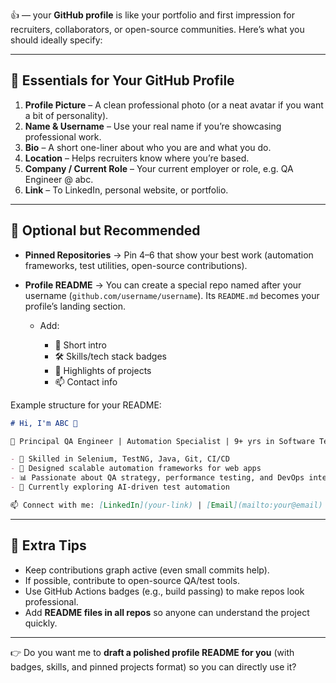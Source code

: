👍 — your **GitHub profile** is like your portfolio and first impression for recruiters, collaborators, or open-source communities. Here’s what you should ideally specify:

---

## 🔑 **Essentials for Your GitHub Profile**

1. **Profile Picture** – A clean professional photo (or a neat avatar if you want a bit of personality).
2. **Name & Username** – Use your real name if you’re showcasing professional work.
3. **Bio** – A short one-liner about who you are and what you do.
4. **Location** – Helps recruiters know where you’re based.
5. **Company / Current Role** – Your current employer or role, e.g. QA Engineer @ abc.
6. **Link** – To LinkedIn, personal website, or portfolio.

---

## 📝 **Optional but Recommended**

* **Pinned Repositories** → Pin 4–6 that show your best work (automation frameworks, test utilities, open-source contributions).
* **Profile README** → You can create a special repo named after your username (`github.com/username/username`). Its `README.md` becomes your profile’s landing section.

  * Add:

    * 👋 Short intro
    * 🛠️ Skills/tech stack badges
    * 📌 Highlights of projects
    * 📫 Contact info

Example structure for your README:

```markdown
# Hi, I'm ABC 👋  

🚀 Principal QA Engineer | Automation Specialist | 9+ yrs in Software Testing  

- 🔧 Skilled in Selenium, TestNG, Java, Git, CI/CD  
- 🧪 Designed scalable automation frameworks for web apps  
- 📊 Passionate about QA strategy, performance testing, and DevOps integration  
- 🌱 Currently exploring AI-driven test automation  

📫 Connect with me: [LinkedIn](your-link) | [Email](mailto:your@email)
```

---

## 🎯 **Extra Tips**

* Keep contributions graph active (even small commits help).
* If possible, contribute to open-source QA/test tools.
* Use GitHub Actions badges (e.g., build passing) to make repos look professional.
* Add **README files in all repos** so anyone can understand the project quickly.

---

👉 Do you want me to **draft a polished profile README for you** (with badges, skills, and pinned projects format) so you can directly use it?
